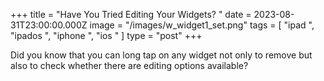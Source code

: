 +++
title = "Have You Tried Editing Your Widgets? "
date = 2023-08-31T23:00:00.000Z
image = "/images/w_widget1_set.png"
tags = [ "ipad ", "ipados ", "iphone ", "ios " ]
type = "post"
+++

Did you know that you can long tap on any widget not only to remove but also to check whether there are editing options available? 
